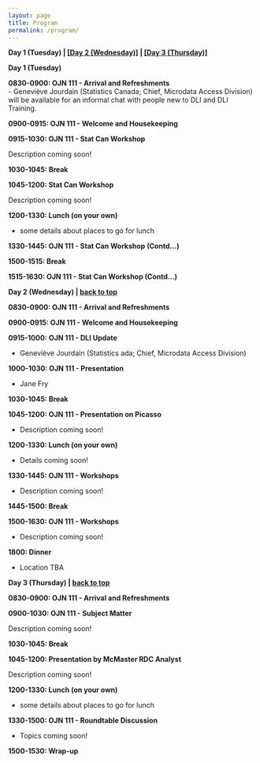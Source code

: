 ```yaml
---
layout: page
title: Program
permalink: /program/
---
```


<p><b><a name="day-one">Day 1 (Tuesday)</a> | <a href="#day-two">[Day 2 (Wednesday)]</a> | <a href="#day-three">[Day 3 (Thursday)]</a></b>
</p>

<p>
<b>Day 1 (Tuesday)</b><p>
	
<table>
 <thead>
    <tr>
    </tr>
 </thead>
<tbody>
   <tr>   
	   <b><a name="1-1">0830-0900: OJN 111 - Arrival and Refreshments</a></b> <br>
- Geneviève Jourdain (Statistics Canada; Chief, Microdata Access Division) will be available for an informal chat with people new to DLI and DLI Training.
</tr>
<p>
<tr>
	<b><a name="1-2">0900-0915: OJN 111 - Welcome and Housekeeping</a></b><br>

</tr>	
<p>
<tr>
	<b><a name="1-3">0915-1030: OJN 111 - Stat Can Workshop</a></b><br>
	
Description coming soon!
</tr>	
<p>
<tr>
	<b><a name="1-4">1030-1045: Break</a></b><br>
</tr>
<p>
<tr>
	<b><a name="1-5">1045-1200: Stat Can Workshop</a></b><br>

Description coming soon!
</tr>
<p>
<tr>
	<b><a name="1-6">1200-1330: Lunch (on your own)</a></b><br>

- some details about places to go for lunch
</tr>
<p>
<tr>
	<b><a name="1-7">1330-1445: OJN 111 - Stat Can Workshop (Contd...)</a></b><br>
</tr>
<p>
<tr>
	<b><a name="1-8">1500-1515: Break</a></b><br>
</tr>
<p>
	
<tr>
	<b><a name="1-9">1515-1630: OJN 111 - Stat Can Workshop (Contd...)</a></b><br>
</tr>
<p><p>
<tr>
<p><b><a name="day-two">Day 2 (Wednesday)</a> | <a href="#day-one">back to top</a></b></p>

</tr>

<p>
	
<tr>
<b><a name="2-1">0830-0900: OJN 111 - Arrival and Refreshments</a></b><br>

</tr>
<p>
	
<tr>
<b><a name="2-2">0900-0915: OJN 111 - Welcome and Housekeeping</a></b><br>

</tr>
<p>

<tr>
<b><a name="2-3">0915-1000: OJN 111 - DLI Update</a></b><br>
	
- Geneviève Jourdain (Statistics ada; Chief, Microdata Access Division)
</tr>

<p>

<tr>
<b><a name="2-4">1000-1030: OJN 111 - Presentation</a></b><br>

- Jane Fry
</tr>

<p>

<tr>
<b><a name="2-5">1030-1045: Break</a></b><br>
	
</tr>

<p>

<tr>
<b><a name="2-6">1045-1200: OJN 111 - Presentation on Picasso</a></b><br>

- Description coming soon!

</tr>

<p>

<tr>
<b><a name="2-7">1200-1330: Lunch (on your own)</a></b><br>

- Details coming soon!

</tr>

<p>

<tr>
<b><a name="2-8">1330-1445: OJN 111 - Workshops</a></b><br>

- Description coming soon!

</tr>
<p>

<b><a name="2-9">1445-1500: Break</a></b><br>

</tr>

<p>
<tr>
<b><a name="2-10">1500-1630: OJN 111 -  Workshops</a></b><br>

- Description coming soon!

</tr>

<p>

<tr>
<b><a name="2-11">1800: Dinner</a></b><br>

- Location TBA

</tr>

<p>
<tr>
<p><a name="day-three"><b>Day 3 (Thursday)</a> | <a href="#day-one">back to top</a></b></p>
	
</tr>

<p>

<tr>
<p>

<b><a name="3-1">0830-0900: OJN 111 - Arrival and Refreshments</a></b><br>

</tr>
<p>

<tr>
<b><a name="3-2">0900-1030: OJN 111 - Subject Matter</a></b><br>
	
Description coming soon!

</tr>
<p>

<b><a name="3-3">1030-1045: Break</a></b><br>

</tr>
<p>

<tr>
<b><a name="3-4">1045-1200: Presentation by McMaster RDC Analyst</a></b><br>

Description coming soon!

</tr>
<p>

<tr>
<b><a name="3-5">1200-1330: Lunch (on your own)</a></b><br>

- some details about places to go for lunch

</tr>
<p>

<tr>
<b><a name="3-6">1330-1500: OJN 111 - Roundtable Discussion</a></b><br>

- Topics coming soon!

</tr>
<p>

<tr>
<b><a name="3-7">1500-1530: Wrap-up</a></b><br>

</tr>
	
</tbody>
</table>


